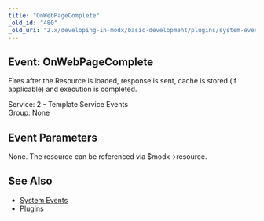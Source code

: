```yaml
---
title: "OnWebPageComplete"
_old_id: "480"
_old_uri: "2.x/developing-in-modx/basic-development/plugins/system-events/onwebpagecomplete"
---
```


Event: OnWebPageComplete
------------------------

Fires after the Resource is loaded, response is sent, cache is stored (if applicable) and execution is completed.

Service: 2 - Template Service Events   
Group: None

Event Parameters
----------------

None. The resource can be referenced via $modx->resource.

See Also
--------

- [System Events](developing-in-modx/basic-development/plugins/system-events "System Events")
- [Plugins](developing-in-modx/basic-development/plugins "Plugins")
